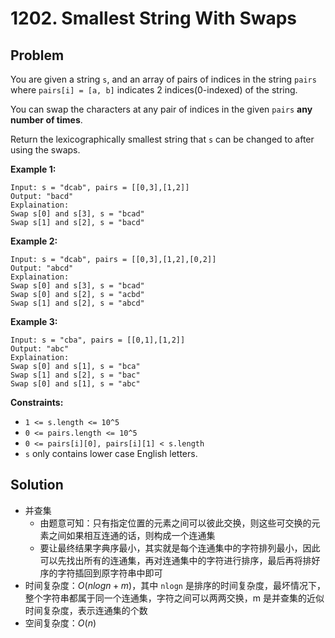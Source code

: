 # 1202. Smallest String With Swaps
## Problem

You are given a string `s`, and an array of pairs of indices in the string `pairs` where `pairs[i] = [a, b]` indicates 2 indices(0-indexed) of the string.

You can swap the characters at any pair of indices in the given `pairs` **any number of times**.

Return the lexicographically smallest string that `s` can be changed to after using the swaps.

 

**Example 1:**

```
Input: s = "dcab", pairs = [[0,3],[1,2]]
Output: "bacd"
Explaination: 
Swap s[0] and s[3], s = "bcad"
Swap s[1] and s[2], s = "bacd"
```

**Example 2:**

```
Input: s = "dcab", pairs = [[0,3],[1,2],[0,2]]
Output: "abcd"
Explaination: 
Swap s[0] and s[3], s = "bcad"
Swap s[0] and s[2], s = "acbd"
Swap s[1] and s[2], s = "abcd"
```

**Example 3:**

```
Input: s = "cba", pairs = [[0,1],[1,2]]
Output: "abc"
Explaination: 
Swap s[0] and s[1], s = "bca"
Swap s[1] and s[2], s = "bac"
Swap s[0] and s[1], s = "abc"
```

 

**Constraints:**

- `1 <= s.length <= 10^5`
- `0 <= pairs.length <= 10^5`
- `0 <= pairs[i][0], pairs[i][1] < s.length`
- `s` only contains lower case English letters.

## Solution

- 并查集
  - 由题意可知：只有指定位置的元素之间可以彼此交换，则这些可交换的元素之间如果相互连通的话，则构成一个连通集
  - 要让最终结果字典序最小，其实就是每个连通集中的字符排列最小，因此可以先找出所有的连通集，再对连通集中的字符进行排序，最后再将排好序的字符插回到原字符串中即可
- 时间复杂度：$O(nlogn + m)$，其中 `nlogn` 是排序的时间复杂度，最坏情况下，整个字符串都属于同一个连通集，字符之间可以两两交换，m 是并查集的近似时间复杂度，表示连通集的个数
- 空间复杂度：$O(n)$